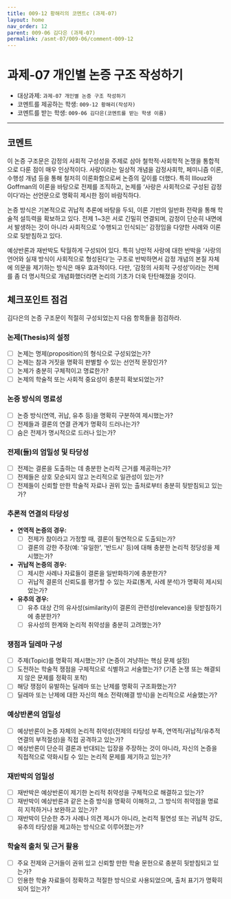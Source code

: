 ```yaml
---
title: 009-12 황해리의 코멘트c (과제-07) 
layout: home
nav_order: 12
parent: 009-06 김다은 (과제-07)
permalink: /asmt-07/009-06/comment-009-12
---
```


# 과제-07 개인별 논증 구조 작성하기

- 대상과제: `과제-07 개인별 논증 구조 작성하기`
- 코멘트를 제공하는 학생: `009-12 황해리(작성자)` 
- 코멘트를 받는 학생: `009-06 김다은(코멘트를 받는 학생 이름)` 

---

## 코멘트

이 논증 구조문은 감정의 사회적 구성성을 주제로 삼아 철학적·사회학적 논쟁을 통합적으로 다룬 점이 매우 인상적이다. 사랑이라는 일상적 개념을 감정사회학, 페미니즘 이론, 수행성 개념 등을 통해 철저히 이론화함으로써 논증의 깊이를 더했다. 특히 Illouz와 Goffman의 이론을 바탕으로 전제를 조직하고, 논제를 ‘사랑은 사회적으로 구성된 감정이다’라는 선언문으로 명확히 제시한 점이 바람직하다.

논증 방식은 기본적으로 귀납적 추론에 바탕을 두되, 이론 기반의 일반화 전략을 통해 학술적 설득력을 확보하고 있다. 전제 1~3은 서로 긴밀히 연결되며, 감정이 단순히 내면에서 발생하는 것이 아니라 사회적으로 ‘수행되고 인식되는’ 감정임을 다양한 사례와 이론으로 뒷받침하고 있다.

예상반론과 재반박도 탁월하게 구성되어 있다. 특히 낭만적 사랑에 대한 반박을 ‘사랑의 언어와 실재 방식이 사회적으로 형성된다’는 구조로 반박하면서 감정 개념의 본질 자체에 의문을 제기하는 방식은 매우 효과적이다. 다만, ‘감정의 사회적 구성성’이라는 전제를 좀 더 명시적으로 개념화했더라면 논리의 기초가 더욱 탄탄해졌을 것이다.

## 체크포인트 점검

김다은의 논증 구조문이 적절히 구성되었는지 다음 항목들을 점검하라.

### **논제(Thesis)의 설정**
- [ ] 논제는 명제(proposition)의 형식으로 구성되었는가?
- [ ] 논제는 참과 거짓을 명확히 판별할 수 있는 선언적 문장인가?
- [ ] 논제가 충분히 구체적이고 명료한가?
- [ ] 논제의 학술적 또는 사회적 중요성이 충분히 확보되었는가?

### **논증 방식의 명료성**
- [ ] 논증 방식(연역, 귀납, 유추 등)을 명확히 구분하여 제시했는가?
- [ ] 전제들과 결론의 연결 관계가 명확히 드러나는가?
- [ ] 숨은 전제가 명시적으로 드러나 있는가?

### **전제(들)의 엄밀성 및 타당성**
- [ ] 전제는 결론을 도출하는 데 충분한 논리적 근거를 제공하는가?
- [ ] 전제들은 상호 모순되지 않고 논리적으로 일관성이 있는가?
- [ ] 전제들이 신뢰할 만한 학술적 자료나 권위 있는 출처로부터 충분히 뒷받침되고 있는가?

### **추론적 연결의 타당성**
- **연역적 논증의 경우:**
  - [ ] 전제가 참이라고 가정할 때, 결론이 필연적으로 도출되는가?
  - [ ] 결론의 강한 주장(예: '유일한', '반드시' 등)에 대해 충분한 논리적 정당성을 제시했는가?

- **귀납적 논증의 경우:**
  - [ ] 제시한 사례나 자료들이 결론을 일반화하기에 충분한가?
  - [ ] 귀납적 결론의 신뢰도를 평가할 수 있는 자료(통계, 사례 분석)가 명확히 제시되었는가?

- **유추의 경우:**
  - [ ] 유추 대상 간의 유사성(similarity)이 결론의 관련성(relevance)을 뒷받침하기에 충분한가?
  - [ ] 유사성의 한계와 논리적 취약성을 충분히 고려했는가?

### **쟁점과 딜레마 구성**
- [ ] 주제(Topic)를 명확히 제시했는가? (논증이 겨냥하는 핵심 문제 설정)
- [ ] 도전하는 학술적 쟁점을 구체적으로 식별하고 서술했는가? (기존 논쟁 또는 해결되지 않은 문제를 정확히 포착)
- [ ] 해당 쟁점이 유발하는 딜레마 또는 난제를 명확히 구조화했는가?
- [ ] 딜레마 또는 난제에 대한 자신의 해소 전략(해결 방식)을 논리적으로 서술했는가?

### **예상반론의 엄밀성**
- [ ] 예상반론이 논증 자체의 논리적 취약성(전제의 타당성 부족, 연역적/귀납적/유추적 연결의 부적절성)을 직접 공격하고 있는가?
- [ ] 예상반론이 단순히 결론과 반대되는 입장을 주장하는 것이 아니라, 자신의 논증을 직접적으로 약화시킬 수 있는 논리적 문제를 제기하고 있는가?

### **재반박의 엄밀성**
- [ ] 재반박은 예상반론이 제기한 논리적 취약성을 구체적으로 해결하고 있는가?
- [ ] 재반박이 예상반론과 같은 논증 방식을 명확히 이해하고, 그 방식의 취약점을 명료히 지적하거나 보완하고 있는가?
- [ ] 재반박이 단순한 추가 사례나 의견 제시가 아니라, 논리적 필연성 또는 귀납적 강도, 유추의 타당성을 제고하는 방식으로 이루어졌는가?

### **학술적 출처 및 근거 활용**
- [ ] 주요 전제와 근거들이 권위 있고 신뢰할 만한 학술 문헌으로 충분히 뒷받침되고 있는가?
- [ ] 인용한 학술 자료들이 정확하고 적절한 방식으로 사용되었으며, 출처 표기가 명확히 되어 있는가?